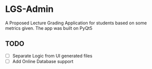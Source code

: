 # LGS-Admin

A Proposed Lecture Grading Application for students based on some metrics given. The app was built on PyQt5


## TODO
- [ ] Separate Logic from UI generated files
- [ ] Add Online Database support
